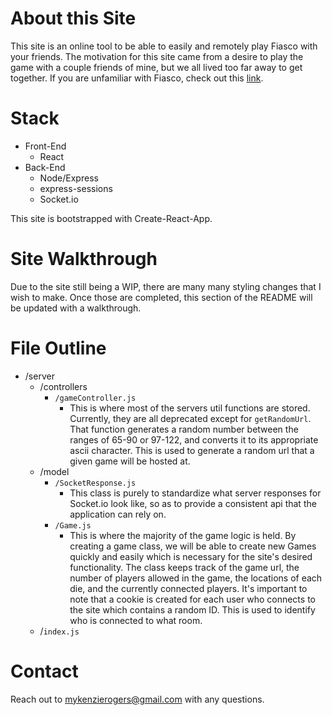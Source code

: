# About this Site
This site is an online tool to be able to easily and remotely play Fiasco with your friends. The motivation for this site came from a desire to play the game with a couple friends of mine, but we all lived too far away to get together. If you are unfamiliar with Fiasco, check out this [link](https://bullypulpitgames.com/games/fiasco/ "Learn More about Fiasco").

# Stack

* Front-End
  * React
* Back-End
  * Node/Express
  * express-sessions
  * Socket.io
  
This site is bootstrapped with Create-React-App.

# Site Walkthrough

Due to the site still being a WIP, there are many many styling changes that I wish to make. Once those are completed, this section of the README will be updated with a walkthrough.

# File Outline

* /server
  * /controllers
    * `/gameController.js`
      * This is where most of the servers util functions are stored. Currently, they are all deprecated except for `getRandomUrl`. That function generates a random number between the ranges of 65-90 or 97-122, and converts it to its appropriate ascii character. This is used to generate a random url that a given game will be hosted at.
  * /model
    * `/SocketResponse.js`
      * This class is purely to standardize what server responses for Socket.io look like, so as to provide a consistent api that the application can rely on.
    * `/Game.js`
      * This is where the majority of the game logic is held. By creating a game class, we will be able to create new Games quickly and easily which is necessary for the site's desired functionality. The class keeps track of the game url, the number of players allowed in the game, the locations of each die, and the currently connected players. It's important to note that a cookie is created for each user who connects to the site which contains a random ID. This is used to identify who is connected to what room.
  * /`index.js`

# Contact
Reach out to mykenzierogers@gmail.com with any questions.
